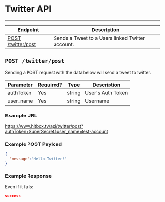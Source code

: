 # Twitter API
***

| Endpoint | Description |
| ---- | --------------- |
| [POST /twitter/post](/user/twitter/post.md#post-twitterpost) | Sends a Tweet to a Users linked Twitter account. |

## `POST /twitter/post`

Sending a POST request with the data below will send a tweet to twitter.

| Parameter | Required? | Type | Description |
| --- | --- | --- | --- |
| authToken | Yes | string | User's Auth Token |
| user_name | Yes | string | Username |

### Example URL

https://www.hitbox.tv/api/twitter/post?authToken=SuperSecret&user_name=test-account

### Example POST Payload

```json
{
  "message":"Hello Twitter!"
}
```

### Example Response 

Even if it fails:
```json
success
```
